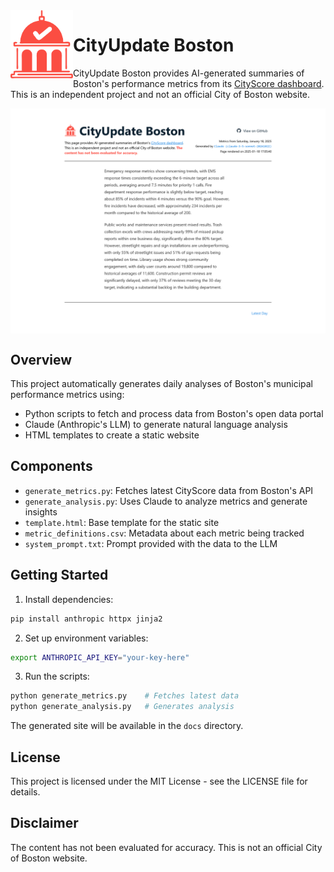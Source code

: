 <img src="images/city-update-logo.svg" width="100" alt="CityUpdate Boston Logo" align="left"/>

# CityUpdate Boston

CityUpdate Boston provides AI-generated summaries of Boston's performance metrics from its [CityScore dashboard](https://www.boston.gov/departments/analytics-team/cityscore). This is an independent project and not an official City of Boston website.

<img src="images/example-screenshot.png" width="600" alt="CityUpdate Boston Screenshot" align="center"/>


## Overview

This project automatically generates daily analyses of Boston's municipal performance metrics using:

- Python scripts to fetch and process data from Boston's open data portal
- Claude (Anthropic's LLM) to generate natural language analysis
- HTML templates to create a static website

## Components

- `generate_metrics.py`: Fetches latest CityScore data from Boston's API
- `generate_analysis.py`: Uses Claude to analyze metrics and generate insights
- `template.html`: Base template for the static site
- `metric_definitions.csv`: Metadata about each metric being tracked
- `system_prompt.txt`: Prompt provided with the data to the LLM

## Getting Started

1. Install dependencies:
```bash
pip install anthropic httpx jinja2
```

2. Set up environment variables:
```bash
export ANTHROPIC_API_KEY="your-key-here"
```

3. Run the scripts:
```bash
python generate_metrics.py    # Fetches latest data
python generate_analysis.py   # Generates analysis
```

The generated site will be available in the `docs` directory.

## License

This project is licensed under the MIT License - see the LICENSE file for details.

## Disclaimer

The content has not been evaluated for accuracy. This is not an official City of Boston website.